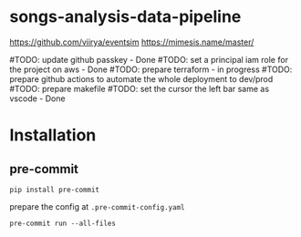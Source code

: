 # songs-analysis-data-pipeline

https://github.com/viirya/eventsim
https://mimesis.name/master/

#TODO: update github passkey - Done
#TODO: set a principal iam role for the project on aws - Done
#TODO: prepare terraform - in progress
#TODO: prepare github actions to automate the whole deployment to dev/prod
#TODO: prepare makefile
#TODO: set the cursor the left bar same as vscode - Done


# Installation
## pre-commit

```
pip install pre-commit
```

prepare the config at `.pre-commit-config.yaml`
```
pre-commit run --all-files
```
